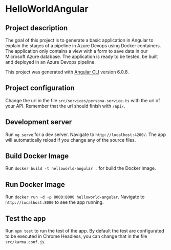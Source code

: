 # HelloWorldAngular

## Project description

The goal of this project is to generate a basic application in Angular to explain the stages of a pipeline in Azure Devops using Docker containers. The application only contains a view with a form to save data in our Microsoft Azure database. The application is ready to be tested, be built and deployed in an Azure Devops pipeline.

This project was generated with [Angular CLI](https://github.com/angular/angular-cli) version 6.0.8.

## Project configuration

Change the url in the file `src/services/persona.service.ts` with the url of your API. Remember that the url should finish with `/api/`.

## Development server

Run `ng serve` for a dev server. Navigate to `http://localhost:4200/`. The app will automatically reload if you change any of the source files.

## Build Docker Image

Run `docker build -t helloworld-angular .` for build the Docker Image.

## Run Docker Image 

Run `docker run -d -p 8000:8000 helloworld-angular`. Navigate to `http://localhost:8000` to see the app running.

## Test the app

Run `npm test` to run the test of the app. By default the test are configurated to be executed in Chrome Headless, you can change that in the file `src/karma.conf.js`.
